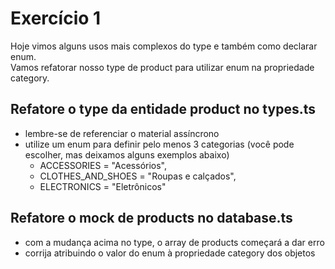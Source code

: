 # Exercício 1
Hoje vimos alguns usos mais complexos do type e também como declarar enum.<br>
Vamos refatorar nosso type de product para utilizar enum na propriedade category.

## Refatore o type da entidade product no types.ts
- lembre-se de referenciar o material assíncrono
- utilize um enum para definir pelo menos 3 categorias (você pode escolher, mas deixamos alguns exemplos abaixo)
    - ACCESSORIES = "Acessórios",
    - CLOTHES_AND_SHOES = "Roupas e calçados",
    - ELECTRONICS = "Eletrônicos"

## Refatore o mock de products no database.ts
- com a mudança acima no type, o array de products começará a dar erro
- corrija atribuindo o valor do enum à propriedade category dos objetos
